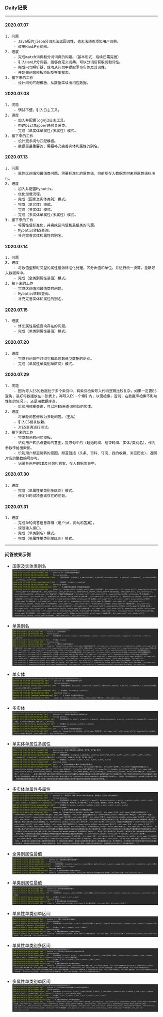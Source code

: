 ### Daily记录
- - -
#### 2020.07.07
    1. 问题
        - Java版的jieba分词无法返回词性，也无法动态添加用户词典。
        - 改用HanLP分词器。
    2. 进度
        - 完成match词典和分词词典的构建。（基本形式，后续还需完善） 
        - 引入HanLP分词器，能够自定义词典，可以分词后获取词和词性。
        - 完成问句解析器，成功从问句中提取军事实体及其词性。
        - 开始做问句模板匹配及答案搜索。
    3. 接下来的工作
        - 设计问句匹配模板，从数据库读出相应数据。      
#### 2020.07.08
    1. 问题
        - 调试不便，引入日志工具。
    2. 进度
        - 加入并配置log4j2日志工具。
        - 构建DictMapper映射关系类。
        - 完成（单实体单属性/多属性）模式。
    3. 接下来的工作
        - 设计更多问句匹配模板。
        - 数据是最重要的，需要补充完善实体和属性的别名。

#### 2020.07.13
    1. 问题
        - 属性区间值和最值类问题，需要标准化的属性值，但前期存入数据库时未将属性值标准化。
    2. 进度
        - 加入并配置Mybatis。
        - 优化加载流程。
        - 完成（国家及实体类别）模式。
        - 完成（单实体）模式。
        - 完成（多实体）模式。
        - 完成（多实体单属性/多属性）模式。
    3. 接下来的工作 
        - 将属性值标准化，并完成区间值和最值类的问题。
        - Mybatis转ES查询。
        - 补充完善实体和属性的别名。
        
#### 2020.07.14
    1. 问题 
    2. 进度
        - 将数值型和时间型的属性值做标准化处理，区分出值和单位，并进行统一换算，重新导入数据库中。
        - 完成（全类别属性最值）模式。
    3. 接下来的工作
        - 完成区间值和最值类的问题。
        - Mybatis转ES查询。
        - 补充完善实体和属性的别名。
        
#### 2020.07.15
    1. 进度
        - 修复属性最值查询存在的问题。
        - 完成（单类别属性最值）模式。
        
#### 2020.07.20
    1. 进度
        - 完成对问句中时间型和单位数值型数据的识别。
        - 完成（单属性单类别单区间）模式。

#### 2020.07.29
    1. 问题
        - 因为导入ES的数据处于多个索引中，跨索引检索导入代码逻辑比较复杂。如果一定要ES查询，最好将数据放在一张表上，再导入ES一个索引内，以便检索。否则，在数据库检索不影响性能的情况下，还是用数据库查。
        - 后续用模糊查询，可以用ES来查询相似的实体。
    2. 进度   
        - 将单轮问答修改为多轮问答。（王品）
        - 引入ES相关依赖。
        - 对ES查询进行测试。
    3. 接下来的工作
        - 完成剩余的问句模板。
        - 识别用户转热点查询的意图，提取句中的（起始时间、结束时间、实体/类别名），作为参数传给搜索部。
        - 识别用户频道跳转的意图，频道包括（头条、百科、订阅、我的收藏、浏览历史），返回对应的整数编号即可。
        - 记录各用户的ID及问句和答案，存入数据库表中。 

#### 2020.07.30
    1. 进度   
        - 完成（单属性单类别多区间）模式。
        - 修复对时间项查询存在的问题。
        
#### 2020.07.31
    1. 进度
        - 完成单轮问答信息存储（用户id，问句和答案）。
        - 规范输入接口。
        - 完成（单类别名）模式。
        - 完成（多属性单类别单区间）模式。
        
- - -
#### 问答效果示例
- 国家及实体类别名 \
![](pic/国家及类别名问句示例.png)

- 单类别名 \
![](pic/单类别名问句示例.png)

- 单实体 \
![](pic/单实体问句示例.png)

- 多实体 \
![](pic/多实体问句示例.png)

- 单实体单属性多属性 \
![](pic/单实体单属性多属性问句示例.png)

- 多实体单属性多属性 \
![](pic/多实体单属性多属性问句示例.png)

- 全类别属性最值 \
![](pic/全类别属性最值问句示例.png)

- 单类别属性最值 \
![](pic/单类别属性最值问句示例.png)

- 单属性单类别单区间 \
![](pic/单属性单类别单区间问句示例.png)

- 单属性单类别多区间 \
![](pic/单属性单类别多区间问句示例.png)

- 多属性单类别单区间 \
![](pic/多属性单类别单区间问句示例.png)